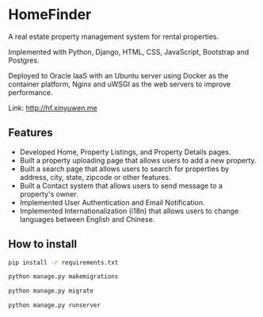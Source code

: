 # HomeFinder

A real estate property management system for rental properties.

Implemented with Python, Django, HTML, CSS, JavaScript, Bootstrap and Postgres.

Deployed to Oracle IaaS with an Ubuntu server using Docker as the container platform, Nginx and uWSGI as the web servers to improve performance.

Link: http://hf.xinyuwen.me

## Features

* Developed Home, Property Listings, and Property Details pages.
* Built a property uploading page that allows users to add a new property.
* Built a search page that allows users to search for properties by address, city, state, zipcode or other features.
* Built a Contact system that allows users to send message to a property's owner.
* Implemented User Authentication and Email Notification.
* Implemented Internationalization (i18n) that allows users to change languages between English and Chinese.


## How to install

```sh
pip install -r requirements.txt

python manage.py makemigrations

python manage.py migrate

python manage.py runserver
```